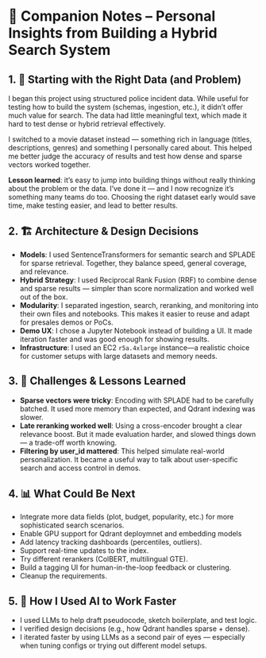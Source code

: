 # 📘 Companion Notes – Personal Insights from Building a Hybrid Search System

## 1. 🧭 Starting with the Right Data (and Problem)

I began this project using structured police incident data. While useful for testing how to build the system (schemas, ingestion, etc.), it didn’t offer much value for search. The data had little meaningful text, which made it hard to test dense or hybrid retrieval effectively.

I switched to a movie dataset instead — something rich in language (titles, descriptions, genres) and something I personally cared about. This helped me better judge the accuracy of results and test how dense and sparse vectors worked together.

**Lesson learned**: it’s easy to jump into building things without really thinking about the problem or the data. I’ve done it — and I now recognize it’s something many teams do too. Choosing the right dataset early would save time, make testing easier, and lead to better results.

## 2. 🏗️ Architecture & Design Decisions

- **Models**: I used SentenceTransformers for semantic search and SPLADE for sparse retrieval. Together, they balance speed, general coverage, and relevance.
- **Hybrid Strategy**: I used Reciprocal Rank Fusion (RRF) to combine dense and sparse results — simpler than score normalization and worked well out of the box.
- **Modularity**: I separated ingestion, search, reranking, and monitoring into their own files and notebooks. This makes it easier to reuse and adapt for presales demos or PoCs.
- **Demo UX**: I chose a Jupyter Notebook instead of building a UI. It made iteration faster and was good enough for showing results.
- **Infrastructure**: I used an EC2 `r5a.4xlarge` instance—a realistic choice for customer setups with large datasets and memory needs.

## 3. 🤯 Challenges & Lessons Learned

- **Sparse vectors were tricky**: Encoding with SPLADE had to be carefully batched. It used more memory than expected, and Qdrant indexing was slower.
- **Late reranking worked well**: Using a cross-encoder brought a clear relevance boost. But it made evaluation harder, and slowed things down — a trade-off worth knowing.
- **Filtering by user_id mattered**: This helped simulate real-world personalization. It became a useful way to talk about user-specific search and access control in demos.

## 4. 📊 What Could Be Next

- Integrate more data fields (plot, budget, popularity, etc.) for more sophisticated search scenarios.
- Enable GPU support for Qdrant deploymnet and embedding models
- Add latency tracking dashboards (percentiles, outliers).
- Support real-time updates to the index.
- Try different rerankers (ColBERT, multilingual GTE).
- Build a tagging UI for human-in-the-loop feedback or clustering.
- Cleanup the requirements.

## 5. 🤖 How I Used AI to Work Faster

- I used LLMs to help draft pseudocode, sketch boilerplate, and test logic.
- I verified design decisions (e.g., how Qdrant handles sparse + dense).
- I iterated faster by using LLMs as a second pair of eyes — especially when tuning configs or trying out different model setups.
